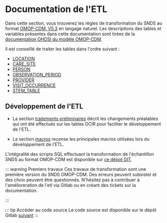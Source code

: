 # **Documentation de l'ETL**
<!-- SPDX-License-Identifier: MPL-2.0 -->
Dans cette section, vous trouverez les règles de transformation du SNDS au format [OMOP-CDM, V5.3](https://ohdsi.github.io/TheBookOfOhdsi/) en langage naturel. Les descriptions des tables et variables présentes dans cette documentation sont tirées de la [documentation OHDSI du modèle OMOP-CDM](https://ohdsi.github.io/CommonDataModel/cdm53.html). 

Il est conseillé de traiter les tables dans l'ordre suivant :
- [LOCATION](location.md)
- [CARE_SITE](care_site.md)
- [PERSON](person.md)
- [OBSERVATION_PERIOD](observation_period.md)
- [PROVIDER](provider.md)
- [VISIT_OCCURRENCE](visit_occurrence.md)
- [STEM_TABLE](stem_table/README.md)


## Développement de l'ETL 
- La section [traitements préliminaires](traitements_preliminaires/README.md) décrit les changements préalables qui ont été effectués sur les tables DCIR pour faciliter le développement de l'ETL. 

- La section [macros](macros.md) recense les principales macros utilisées lors du développement de l'ETL.


L'intégralité des scripts SQL effectuant la transformation de l'échantillon SNDS au format OMOP-CDM est disponible sur [ce dépot GIT](https://gitlab.com/healthdatahub/snds_omop). 


::: warning Premiers travaux
Ces travaux de transformation sont une première version du SNDS OMOP-CDM. Des erreurs peuvent subsister et des choix peuvent être questionnés. N'hésitez pas à contribuer à l'amélioreration de l'etl via Gitlab ou en créant des tickets sur la documentation.

:::

::: tip Accéder au code source
Le code source est disponible sur le dépôt Gitlab [suivant](https://gitlab.com/healthdatahub/snds_omop)
:::

